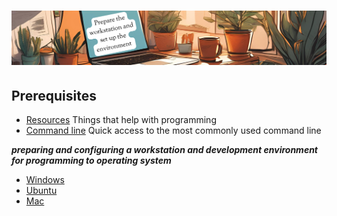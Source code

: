 # ![install - 2025](./Assets/images/home-heders.png)

## Prerequisites

* [Resources](../Getting-Started/Assets/things/Resources.md) Things that help with programming
* [Command line](./Most-used-command-line) Quick access to the most commonly used command line

***preparing and configuring a workstation and development environment for programming to operating system***

- [Windows](./Windows)
- [Ubuntu](./Ubuntu)
- [Mac](./Mac)
